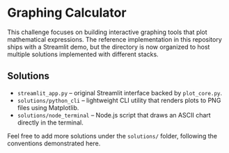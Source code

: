# Graphing Calculator

This challenge focuses on building interactive graphing tools that plot mathematical expressions. The reference implementation in this repository ships with a Streamlit demo, but the directory is now organized to host multiple solutions implemented with different stacks.

## Solutions

- `streamlit_app.py` – original Streamlit interface backed by `plot_core.py`.
- `solutions/python_cli` – lightweight CLI utility that renders plots to PNG files using Matplotlib.
- `solutions/node_terminal` – Node.js script that draws an ASCII chart directly in the terminal.

Feel free to add more solutions under the `solutions/` folder, following the conventions demonstrated here.

